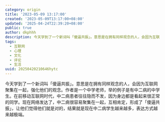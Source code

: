 ```yaml
---
category: origin
title: '2023-05-09 13:17:00'
created: '2023-05-09T13:17:00+08:00'
updated: '2025-04-24T22:39:20+08:00'
public: true
author: dkphhh
description: 今天学到了一个新词叫「傻逼共振」。意思是在拥有同样观念的人，会因为互联网聚集在一起，强化他们的观念。作者是一个中学老师……
tags:
  - 互联网
  - 心理
  - 文化
  - 评论
  - 生活
uuid: 20250420210646hytc
---
```


今天学到了一个新词叫「傻逼共振」。意思是在拥有同样观念的人，会因为互联网聚集在一起，强化他们的观念。作者是一个中学老师，举的例子是有中二病的中学生。在前移动互联网时代，中二病患者往往隐而不发，因为身边都是看起来很正常的同学。现在网络发达了，中二病很容易聚集在一起，互相肯定，形成了「傻逼共振」，让他们觉得他们就是对的，结果就是现在中二病学生越来越多，表达方式越来越极端。
